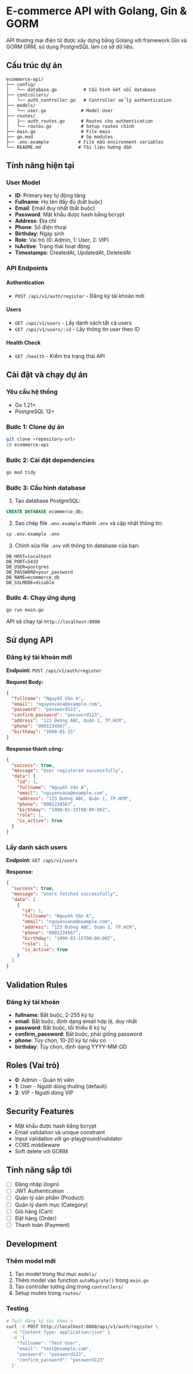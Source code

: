 # E-commerce API with Golang, Gin & GORM

API thương mại điện tử được xây dựng bằng Golang với framework Gin và GORM ORM, sử dụng PostgreSQL làm cơ sở dữ liệu.

## Cấu trúc dự án

```
ecommerce-api/
├── config/
│   └── database.go          # Cấu hình kết nối database
├── controllers/
│   └── auth_controller.go   # Controller xử lý authentication
├── models/
│   └── user.go             # Model User
├── routes/
│   ├── auth_routes.go      # Routes cho authentication
│   └── routes.go           # Setup routes chính
├── main.go                 # File main
├── go.mod                  # Go modules
├── .env.example           # File mẫu environment variables
└── README.md              # Tài liệu hướng dẫn
```

## Tính năng hiện tại

### User Model
- **ID**: Primary key tự động tăng
- **Fullname**: Họ tên đầy đủ (bắt buộc)
- **Email**: Email duy nhất (bắt buộc)
- **Password**: Mật khẩu được hash bằng bcrypt
- **Address**: Địa chỉ
- **Phone**: Số điện thoại
- **Birthday**: Ngày sinh
- **Role**: Vai trò (0: Admin, 1: User, 2: VIP)
- **IsActive**: Trạng thái hoạt động
- **Timestamps**: CreatedAt, UpdatedAt, DeletedAt

### API Endpoints

#### Authentication
- `POST /api/v1/auth/register` - Đăng ký tài khoản mới

#### Users
- `GET /api/v1/users` - Lấy danh sách tất cả users
- `GET /api/v1/users/:id` - Lấy thông tin user theo ID

#### Health Check
- `GET /health` - Kiểm tra trạng thái API

## Cài đặt và chạy dự án

### Yêu cầu hệ thống
- Go 1.21+
- PostgreSQL 12+

### Bước 1: Clone dự án
```bash
git clone <repository-url>
cd ecommerce-api
```

### Bước 2: Cài đặt dependencies
```bash
go mod tidy
```

### Bước 3: Cấu hình database
1. Tạo database PostgreSQL:
```sql
CREATE DATABASE ecommerce_db;
```

2. Sao chép file `.env.example` thành `.env` và cập nhật thông tin:
```bash
cp .env.example .env
```

3. Chỉnh sửa file `.env` với thông tin database của bạn:
```
DB_HOST=localhost
DB_PORT=5432
DB_USER=postgres
DB_PASSWORD=your_password
DB_NAME=ecommerce_db
DB_SSLMODE=disable
```

### Bước 4: Chạy ứng dụng
```bash
go run main.go
```

API sẽ chạy tại `http://localhost:8080`

## Sử dụng API

### Đăng ký tài khoản mới

**Endpoint:** `POST /api/v1/auth/register`

**Request Body:**
```json
{
  "fullname": "Nguyễn Văn A",
  "email": "nguyenvana@example.com",
  "password": "password123",
  "confirm_password": "password123",
  "address": "123 Đường ABC, Quận 1, TP.HCM",
  "phone": "0901234567",
  "birthday": "1990-01-15"
}
```

**Response thành công:**
```json
{
  "success": true,
  "message": "User registered successfully",
  "data": {
    "id": 1,
    "fullname": "Nguyễn Văn A",
    "email": "nguyenvana@example.com",
    "address": "123 Đường ABC, Quận 1, TP.HCM",
    "phone": "0901234567",
    "birthday": "1990-01-15T00:00:00Z",
    "role": 1,
    "is_active": true
  }
}
```

### Lấy danh sách users

**Endpoint:** `GET /api/v1/users`

**Response:**
```json
{
  "success": true,
  "message": "Users fetched successfully",
  "data": [
    {
      "id": 1,
      "fullname": "Nguyễn Văn A",
      "email": "nguyenvana@example.com",
      "address": "123 Đường ABC, Quận 1, TP.HCM",
      "phone": "0901234567",
      "birthday": "1990-01-15T00:00:00Z",
      "role": 1,
      "is_active": true
    }
  ]
}
```

## Validation Rules

### Đăng ký tài khoản
- **fullname**: Bắt buộc, 2-255 ký tự
- **email**: Bắt buộc, định dạng email hợp lệ, duy nhất
- **password**: Bắt buộc, tối thiểu 6 ký tự
- **confirm_password**: Bắt buộc, phải giống password
- **phone**: Tùy chọn, 10-20 ký tự nếu có
- **birthday**: Tùy chọn, định dạng YYYY-MM-DD

## Roles (Vai trò)
- **0**: Admin - Quản trị viên
- **1**: User - Người dùng thường (default)
- **2**: VIP - Người dùng VIP

## Security Features
- Mật khẩu được hash bằng bcrypt
- Email validation và unique constraint
- Input validation với go-playground/validator
- CORS middleware
- Soft delete với GORM

## Tính năng sắp tới
- [ ] Đăng nhập (login)
- [ ] JWT Authentication
- [ ] Quản lý sản phẩm (Product)
- [ ] Quản lý danh mục (Category)
- [ ] Giỏ hàng (Cart)
- [ ] Đặt hàng (Order)
- [ ] Thanh toán (Payment)

## Development

### Thêm model mới
1. Tạo model trong thư mục `models/`
2. Thêm model vào function `autoMigrate()` trong `main.go`
3. Tạo controller tương ứng trong `controllers/`
4. Setup routes trong `routes/`

### Testing
```bash
# Test đăng ký tài khoản
curl -X POST http://localhost:8080/api/v1/auth/register \
  -H "Content-Type: application/json" \
  -d '{
    "fullname": "Test User",
    "email": "test@example.com",
    "password": "password123",
    "confirm_password": "password123"
  }'
```